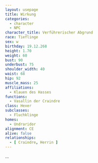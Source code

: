 ```yaml
---
layout: usepage
title: Wirkung
categories:
  - character
  - NPC
character_title: Verführerischer Abgrund
race: Tieflinge
sex: w
birthday: 19.12.268
height: 1.70
weight: 60
bust: 90
underbust: 75
shoulder_width: 40
waist: 68
hip: 92
muscle_mass: 25
affiliations:
  - Klauen des Hasses
functions:
  - Vasallin der Craindre
class: Hexer
subclasses:
  - Fluchklinge
homes:
  - Undraridor
alignment: CE
alive: false
relationships:
  - [ Craindre, Herrin ]
---
```


...